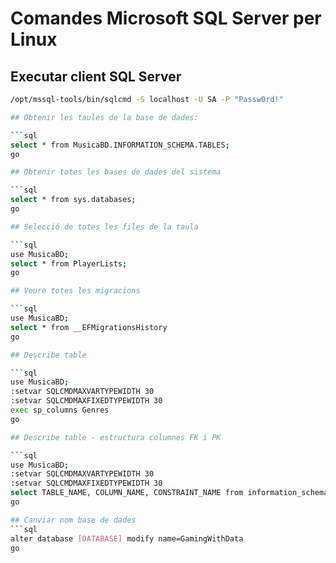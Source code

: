 # Comandes Microsoft SQL Server per Linux 
## Executar client SQL Server

```bash
/opt/mssql-tools/bin/sqlcmd -S localhost -U SA -P "Passw0rd!"

## Obtenir les taules de la base de dades:

```sql
select * from MusicaBD.INFORMATION_SCHEMA.TABLES;
go

## Obtenir totes les bases de dades del sistema

```sql
select * from sys.databases;
go

## Selecció de totes les files de la taula

```sql
use MusicaBD;
select * from PlayerLists;
go

## Veure totes les migracions

```sql
use MusicaBD;
select * from __EFMigrationsHistory
go

## Describe table

```sql
use MusicaBD;
:setvar SQLCMDMAXVARTYPEWIDTH 30
:setvar SQLCMDMAXFIXEDTYPEWIDTH 30
exec sp_columns Genres
go

## Describe table - estructura columnes FK i PK

```sql
use MusicaBD;
:setvar SQLCMDMAXVARTYPEWIDTH 30
:setvar SQLCMDMAXFIXEDTYPEWIDTH 30
select TABLE_NAME, COLUMN_NAME, CONSTRAINT_NAME from information_schema.key_column_usage where constraint_name like 'FK_%'
go

## Canviar nom base de dades
```sql
alter database [DATABASE] modify name=GamingWithData
go
```
